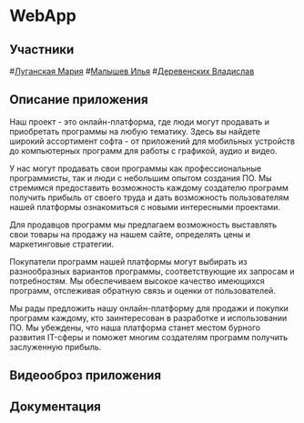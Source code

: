 # WebApp

## Участники
#[Луганская Мария](https://github.com/ccitygril)
#[Малышев Илья](https://github.com/oversizeheart)
#[Деревенских Владислав]()
## Описание приложения 
Наш проект - это онлайн-платформа, где люди могут продавать и приобретать программы на любую тематику. Здесь вы найдете широкий ассортимент софта - от приложений для мобильных устройств до компьютерных программ для работы с графикой, аудио и видео.

У нас могут продавать свои программы как профессиональные программисты, так и люди с небольшим опытом создания ПО. Мы стремимся предоставить возможность каждому создателю программ получить прибыль от своего труда и дать возможность пользователям нашей платформы ознакомиться с новыми интересными проектами.

Для продавцов программ мы предлагаем возможность выставлять свои товары на продажу на нашем сайте, определять цены и маркетинговые стратегии.

Покупатели программ нашей платформы могут выбирать из разнообразных вариантов программы, соответствующие их запросам и потребностям. Мы обеспечиваем высокое качество имеющихся программ, отслеживая обратную связь и оценки от пользователей.

Мы рады предложить нашу онлайн-платформу для продажи и покупки программ каждому, кто заинтересован в разработке и использовании ПО. Мы убеждены, что наша платформа станет местом бурного развития IT-сферы и поможет многим создателям программ получить заслуженную прибыль.

## Видеооброз приложения

## Документация



